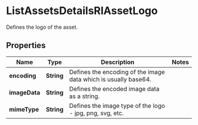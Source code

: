 

# ListAssetsDetailsRIAssetLogo

Defines the logo of the asset.

## Properties

| Name | Type | Description | Notes |
|------------ | ------------- | ------------- | -------------|
|**encoding** | **String** | Defines the encoding of the image data which is usually base64. |  |
|**imageData** | **String** | Defines the encoded image data as a string. |  |
|**mimeType** | **String** | Defines the image type of the logo - jpg, png, svg, etc. |  |



